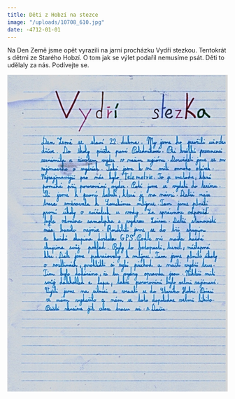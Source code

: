 ```yaml
---
title: Děti z Hobzí na stezce
image: "/uploads/10708_610.jpg"
date: -4712-01-01
---
```

Na Den Země jsme opět vyrazili na jarní procházku Vydří stezkou.
Tentokrát s dětmi ze Starého Hobzí. O tom jak se výlet podařil nemusíme
psát. Děti to udělaly za nás. Podívejte se. 

![](/uploads/Scan_20170513_080801_610.jpg)

